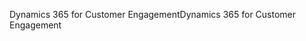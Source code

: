 <span data-ttu-id="2ea07-101">Dynamics 365 for Customer Engagement</span><span class="sxs-lookup"><span data-stu-id="2ea07-101">Dynamics 365 for Customer Engagement</span></span>
